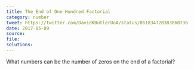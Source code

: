 ```yaml
---
title: The End of One Hundred Factorial
category: number
tweet: https://twitter.com/DavidKButlerUoA/status/861834720383860736
date: 2017-05-09
source: 
file: 
solutions: 
---
```

What numbers can be the number of zeros on the end of a factorial?
